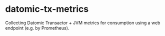# datomic-tx-metrics
Collecting Datomic Transactor + JVM metrics for consumption using a web endpoint (e.g. by Prometheus).

